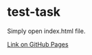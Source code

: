 # test-task
Simply open index.html file.

[Link on GitHub Pages](https://karinashapran.github.io/test-task/)